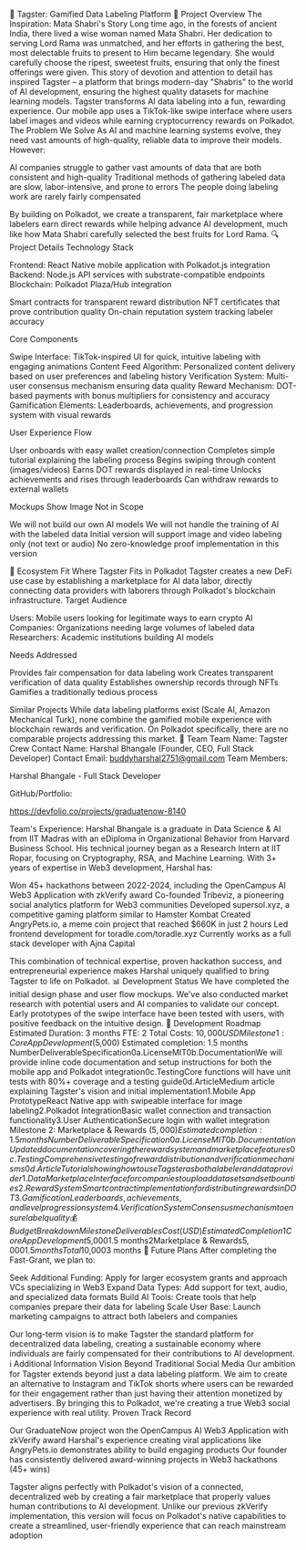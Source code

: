 📝 Tagster: Gamified Data Labeling Platform
🌟 Project Overview
The Inspiration: Mata Shabri's Story
Long time ago, in the forests of ancient India, there lived a wise woman named Mata Shabri. Her dedication to serving Lord Rama was unmatched, and her efforts in gathering the best, most delectable fruits to present to Him became legendary. She would carefully choose the ripest, sweetest fruits, ensuring that only the finest offerings were given. This story of devotion and attention to detail has inspired Tagster – a platform that brings modern-day "Shabris" to the world of AI development, ensuring the highest quality datasets for machine learning models.
Tagster transforms AI data labeling into a fun, rewarding experience. Our mobile app uses a TikTok-like swipe interface where users label images and videos while earning cryptocurrency rewards on Polkadot.
The Problem We Solve
As AI and machine learning systems evolve, they need vast amounts of high-quality, reliable data to improve their models. However:

AI companies struggle to gather vast amounts of data that are both consistent and high-quality
Traditional methods of gathering labeled data are slow, labor-intensive, and prone to errors
The people doing labeling work are rarely fairly compensated

By building on Polkadot, we create a transparent, fair marketplace where labelers earn direct rewards while helping advance AI development, much like how Mata Shabri carefully selected the best fruits for Lord Rama.
🔍 Project Details
Technology Stack

Frontend: React Native mobile application with Polkadot.js integration
Backend: Node.js API services with substrate-compatible endpoints
Blockchain: Polkadot Plaza/Hub integration

Smart contracts for transparent reward distribution
NFT certificates that prove contribution quality
On-chain reputation system tracking labeler accuracy



Core Components

Swipe Interface: TikTok-inspired UI for quick, intuitive labeling with engaging animations
Content Feed Algorithm: Personalized content delivery based on user preferences and labeling history
Verification System: Multi-user consensus mechanism ensuring data quality
Reward Mechanism: DOT-based payments with bonus multipliers for consistency and accuracy
Gamification Elements: Leaderboards, achievements, and progression system with visual rewards

User Experience Flow

User onboards with easy wallet creation/connection
Completes simple tutorial explaining the labeling process
Begins swiping through content (images/videos)
Earns DOT rewards displayed in real-time
Unlocks achievements and rises through leaderboards
Can withdraw rewards to external wallets

Mockups
Show Image
Not in Scope

We will not build our own AI models
We will not handle the training of AI with the labeled data
Initial version will support image and video labeling only (not text or audio)
No zero-knowledge proof implementation in this version

🧩 Ecosystem Fit
Where Tagster Fits in Polkadot
Tagster creates a new DeFi use case by establishing a marketplace for AI data labor, directly connecting data providers with laborers through Polkadot's blockchain infrastructure.
Target Audience

Users: Mobile users looking for legitimate ways to earn crypto
AI Companies: Organizations needing large volumes of labeled data
Researchers: Academic institutions building AI models

Needs Addressed

Provides fair compensation for data labeling work
Creates transparent verification of data quality
Establishes ownership records through NFTs
Gamifies a traditionally tedious process

Similar Projects
While data labeling platforms exist (Scale AI, Amazon Mechanical Turk), none combine the gamified mobile experience with blockchain rewards and verification. On Polkadot specifically, there are no comparable projects addressing this market.
👥 Team
Team Name: Tagster Crew
Contact Name: Harshal Bhangale (Founder, CEO, Full Stack Developer)
Contact Email: buddyharshal2751@gmail.com
Team Members:

Harshal Bhangale - Full Stack Developer

GitHub/Portfolio:

https://devfolio.co/projects/graduatenow-8140

Team's Experience:
Harshal Bhangale is a graduate in Data Science & AI from IIT Madras with an eDiploma in Organizational Behavior from Harvard Business School. His technical journey began as a Research Intern at IIT Ropar, focusing on Cryptography, RSA, and Machine Learning.
With 3+ years of expertise in Web3 development, Harshal has:

Won 45+ hackathons between 2022-2024, including the OpenCampus AI Web3 Application with zkVerify award
Co-founded Tribeviz, a pioneering social analytics platform for Web3 communities
Developed supersol.xyz, a competitive gaming platform similar to Hamster Kombat
Created AngryPets.io, a meme coin project that reached $660K in just 2 hours
Led frontend development for toradle.com/toradle.xyz
Currently works as a full stack developer with Ajna Capital

This combination of technical expertise, proven hackathon success, and entrepreneurial experience makes Harshal uniquely qualified to bring Tagster to life on Polkadot.
📊 Development Status
We have completed the initial design phase and user flow mockups. We've also conducted market research with potential users and AI companies to validate our concept.
Early prototypes of the swipe interface have been tested with users, with positive feedback on the intuitive design.
📅 Development Roadmap
Estimated Duration: 3 months
FTE: 2
Total Costs: $10,000 USD
Milestone 1: Core App Development ($5,000)
Estimated completion: 1.5 months
NumberDeliverableSpecification0a.LicenseMIT0b.DocumentationWe will provide inline code documentation and setup instructions for both the mobile app and Polkadot integration0c.TestingCore functions will have unit tests with 80%+ coverage and a testing guide0d.ArticleMedium article explaining Tagster's vision and initial implementation1.Mobile App PrototypeReact Native app with swipeable interface for image labeling2.Polkadot IntegrationBasic wallet connection and transaction functionality3.User AuthenticationSecure login with wallet integration
Milestone 2: Marketplace & Rewards ($5,000)
Estimated completion: 1.5 months
NumberDeliverableSpecification0a.LicenseMIT0b.DocumentationUpdated documentation covering the reward system and marketplace features0c.TestingComprehensive testing of reward distribution and verification mechanisms0d.ArticleTutorial showing how to use Tagster as both a labeler and data provider1.Data MarketplaceInterface for companies to upload datasets and set bounties2.Reward SystemSmart contract implementation for distributing rewards in DOT3.GamificationLeaderboards, achievements, and level progression system4.Verification SystemConsensus mechanism to ensure label quality
💰 Budget Breakdown
MilestoneDeliverablesCost (USD)Estimated Completion1Core App Development$5,0001.5 months2Marketplace & Rewards$5,0001.5 monthsTotal$10,0003 months
🔮 Future Plans
After completing the Fast-Grant, we plan to:

Seek Additional Funding: Apply for larger ecosystem grants and approach VCs specializing in Web3
Expand Data Types: Add support for text, audio, and specialized data formats
Build AI Tools: Create tools that help companies prepare their data for labeling
Scale User Base: Launch marketing campaigns to attract both labelers and companies

Our long-term vision is to make Tagster the standard platform for decentralized data labeling, creating a sustainable economy where individuals are fairly compensated for their contributions to AI development.
ℹ️ Additional Information
Vision Beyond Traditional Social Media
Our ambition for Tagster extends beyond just a data labeling platform. We aim to create an alternative to Instagram and TikTok shorts where users can be rewarded for their engagement rather than just having their attention monetized by advertisers. By bringing this to Polkadot, we're creating a true Web3 social experience with real utility.
Proven Track Record

Our GraduateNow project won the OpenCampus AI Web3 Application with zkVerify award
Harshal's experience creating viral applications like AngryPets.io demonstrates ability to build engaging products
Our founder has consistently delivered award-winning projects in Web3 hackathons (45+ wins)

Tagster aligns perfectly with Polkadot's vision of a connected, decentralized web by creating a fair marketplace that properly values human contributions to AI development. Unlike our previous zkVerify implementation, this version will focus on Polkadot's native capabilities to create a streamlined, user-friendly experience that can reach mainstream adoption
